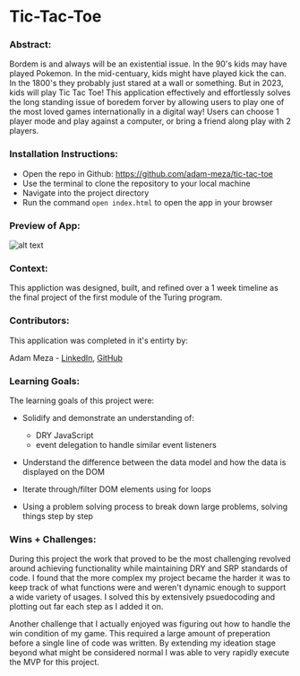 # Tic-Tac-Toe

### Abstract:
Bordem is and always will be an existential issue. In the 90's kids may have played Pokemon. In the mid-centuary, kids might have played kick the can. In the 1800's they probably just stared at a wall or something. But in 2023, kids will play Tic Tac Toe! This application effectively and effortlessly solves the long standing issue of boredem forver by allowing users to play one of the most loved games internationally in a digital way! Users can choose 1 player mode and play against a computer,
or bring a friend along play with 2 players. 


### Installation Instructions:
- Open the repo in Github: https://github.com/adam-meza/tic-tac-toe
- Use the terminal to clone the repository to your local machine
- Navigate into the project directory
- Run the command `open index.html` to open the app in your browser

### Preview of App:
![alt text](https://media.giphy.com/media/v1.Y2lkPTc5MGI3NjExZDZmNmVlMjZkMzAxNWM1ZjdmMjdjNTdlOTE5NTY3MmEwYjM1Yjc0MiZjdD1n/q9lwmAlMjjcl39AIAD/giphy.gif)

### Context:
This appliction was designed, built, and refined over a 1 week timeline as the final project of the first module of the Turing program. 

### Contributors:

This application was completed in it's entirty by:

Adam Meza - [LinkedIn](https://www.linkedin.com/in/adam-meza/), [GitHub](https://github.com/adam-meza)


### Learning Goals:
The learning goals of this project were:
- Solidify and demonstrate an understanding of:
  - DRY JavaScript
  - event delegation to handle similar event listeners
  
- Understand the difference between the data model and how the data is displayed on the DOM
- Iterate through/filter DOM elements using for loops
- Using a problem solving process to break down large problems, solving things step by step

### Wins + Challenges:
[//]: <> (What are 2-3 wins you have from this project? What were some challenges you faced - and how did you get over them?)
During this project the work that proved to be the most challenging revolved around achieving functionality while maintaining DRY and SRP standards of code. I found that the more complex my project became the harder it was to keep track of what functions were and weren't dynamic enough to support a wide variety of usages. I solved this by extensively psuedocoding and plotting out far each step as I added it on. 

Another challenge that I actually enjoyed was figuring out how to handle the win condition of my game. This required a large amount of preperation before a single line of code was written.
By extending my ideation stage beyond what might be considered normal I was able to very rapidly execute the MVP for this project.
